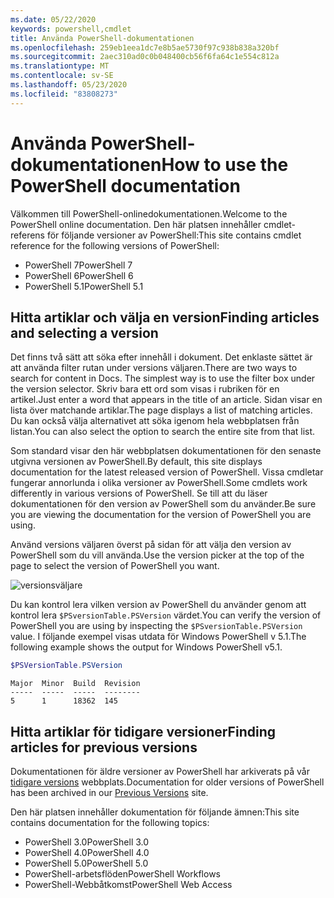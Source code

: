 ```yaml
---
ms.date: 05/22/2020
keywords: powershell,cmdlet
title: Använda PowerShell-dokumentationen
ms.openlocfilehash: 259eb1eea1dc7e8b5ae5730f97c938b838a320bf
ms.sourcegitcommit: 2aec310ad0c0b048400cb56f6fa64c1e554c812a
ms.translationtype: MT
ms.contentlocale: sv-SE
ms.lasthandoff: 05/23/2020
ms.locfileid: "83808273"
---
```

# <a name="how-to-use-the-powershell-documentation"></a><span data-ttu-id="f955e-103">Använda PowerShell-dokumentationen</span><span class="sxs-lookup"><span data-stu-id="f955e-103">How to use the PowerShell documentation</span></span>

<span data-ttu-id="f955e-104">Välkommen till PowerShell-onlinedokumentationen.</span><span class="sxs-lookup"><span data-stu-id="f955e-104">Welcome to the PowerShell online documentation.</span></span> <span data-ttu-id="f955e-105">Den här platsen innehåller cmdlet-referens för följande versioner av PowerShell:</span><span class="sxs-lookup"><span data-stu-id="f955e-105">This site contains cmdlet reference for the following versions of PowerShell:</span></span>

- <span data-ttu-id="f955e-106">PowerShell 7</span><span class="sxs-lookup"><span data-stu-id="f955e-106">PowerShell 7</span></span>
- <span data-ttu-id="f955e-107">PowerShell 6</span><span class="sxs-lookup"><span data-stu-id="f955e-107">PowerShell 6</span></span>
- <span data-ttu-id="f955e-108">PowerShell 5.1</span><span class="sxs-lookup"><span data-stu-id="f955e-108">PowerShell 5.1</span></span>

## <a name="finding-articles-and-selecting-a-version"></a><span data-ttu-id="f955e-109">Hitta artiklar och välja en version</span><span class="sxs-lookup"><span data-stu-id="f955e-109">Finding articles and selecting a version</span></span>

<span data-ttu-id="f955e-110">Det finns två sätt att söka efter innehåll i dokument. Det enklaste sättet är att använda filter rutan under versions väljaren.</span><span class="sxs-lookup"><span data-stu-id="f955e-110">There are two ways to search for content in Docs. The simplest way is to use the filter box under the version selector.</span></span> <span data-ttu-id="f955e-111">Skriv bara ett ord som visas i rubriken för en artikel.</span><span class="sxs-lookup"><span data-stu-id="f955e-111">Just enter a word that appears in the title of an article.</span></span> <span data-ttu-id="f955e-112">Sidan visar en lista över matchande artiklar.</span><span class="sxs-lookup"><span data-stu-id="f955e-112">The page displays a list of matching articles.</span></span> <span data-ttu-id="f955e-113">Du kan också välja alternativet att söka igenom hela webbplatsen från listan.</span><span class="sxs-lookup"><span data-stu-id="f955e-113">You can also select the option to search the entire site from that list.</span></span>

<span data-ttu-id="f955e-114">Som standard visar den här webbplatsen dokumentationen för den senaste utgivna versionen av PowerShell.</span><span class="sxs-lookup"><span data-stu-id="f955e-114">By default, this site displays documentation for the latest released version of PowerShell.</span></span> <span data-ttu-id="f955e-115">Vissa cmdletar fungerar annorlunda i olika versioner av PowerShell.</span><span class="sxs-lookup"><span data-stu-id="f955e-115">Some cmdlets work differently in various versions of PowerShell.</span></span> <span data-ttu-id="f955e-116">Se till att du läser dokumentationen för den version av PowerShell som du använder.</span><span class="sxs-lookup"><span data-stu-id="f955e-116">Be sure you are viewing the documentation for the version of PowerShell you are using.</span></span>

<span data-ttu-id="f955e-117">Använd versions väljaren överst på sidan för att välja den version av PowerShell som du vill använda.</span><span class="sxs-lookup"><span data-stu-id="f955e-117">Use the version picker at the top of the page to select the version of PowerShell you want.</span></span>

![versionsväljare](media/how-to-use-docs/version-search.gif)

<span data-ttu-id="f955e-119">Du kan kontrol lera vilken version av PowerShell du använder genom att kontrol lera `$PSversionTable.PSVersion` värdet.</span><span class="sxs-lookup"><span data-stu-id="f955e-119">You can verify the version of PowerShell you are using by inspecting the `$PSversionTable.PSVersion` value.</span></span> <span data-ttu-id="f955e-120">I följande exempel visas utdata för Windows PowerShell v 5.1.</span><span class="sxs-lookup"><span data-stu-id="f955e-120">The following example shows the output for Windows PowerShell v5.1.</span></span>

```powershell
$PSVersionTable.PSVersion
```

```Output
Major  Minor  Build  Revision
-----  -----  -----  --------
5      1      18362  145
```

## <a name="finding-articles-for-previous-versions"></a><span data-ttu-id="f955e-121">Hitta artiklar för tidigare versioner</span><span class="sxs-lookup"><span data-stu-id="f955e-121">Finding articles for previous versions</span></span>

<span data-ttu-id="f955e-122">Dokumentationen för äldre versioner av PowerShell har arkiverats på vår [tidigare versions](https://aka.ms/PSLegacyDocs) webbplats.</span><span class="sxs-lookup"><span data-stu-id="f955e-122">Documentation for older versions of PowerShell has been archived in our [Previous Versions](https://aka.ms/PSLegacyDocs) site.</span></span>

<span data-ttu-id="f955e-123">Den här platsen innehåller dokumentation för följande ämnen:</span><span class="sxs-lookup"><span data-stu-id="f955e-123">This site contains documentation for the following topics:</span></span>

- <span data-ttu-id="f955e-124">PowerShell 3.0</span><span class="sxs-lookup"><span data-stu-id="f955e-124">PowerShell 3.0</span></span>
- <span data-ttu-id="f955e-125">PowerShell 4.0</span><span class="sxs-lookup"><span data-stu-id="f955e-125">PowerShell 4.0</span></span>
- <span data-ttu-id="f955e-126">PowerShell 5.0</span><span class="sxs-lookup"><span data-stu-id="f955e-126">PowerShell 5.0</span></span>
- <span data-ttu-id="f955e-127">PowerShell-arbetsflöden</span><span class="sxs-lookup"><span data-stu-id="f955e-127">PowerShell Workflows</span></span>
- <span data-ttu-id="f955e-128">PowerShell-Webbåtkomst</span><span class="sxs-lookup"><span data-stu-id="f955e-128">PowerShell Web Access</span></span>
